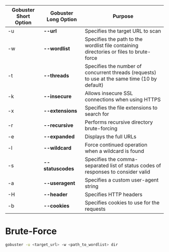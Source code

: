 
| Gobuster Short Option | Gobuster Long Option | Purpose |
| --- | --- | --- |
| -u | **--url** | Specifies the target URL to scan |
| -w | **--wordlist** | Specifies the path to the wordlist file containing directories or files to brute-force |
| -t | **--threads** | Specifies the number of concurrent threads (requests) to use at the same time (10 by default) |
| -k | **--insecure** | Allows insecure SSL connections when using HTTPS |
| -x | **--extensions** | Specifies the file extensions to search for |
| -r | **--recursive** | Performs recursive directory brute-forcing |
| -e | **--expanded** | Displays the full URLs |
| -l | **--wildcard** | Force continued operation when a wildcard is found |
| -s | **--statuscodes** | Specifies the comma-separated list of status codes of responses to consider valid |
| -a | **--useragent** | Specifies a custom user-agent string |
| -H | **--header** | Specifies HTTP headers |
| -b | **--cookies** | Specifies cookies to use for the requests |

# Brute-Force  

```Bash
gobuster -u <target_url> -w <path_to_wordlist> dir
```
